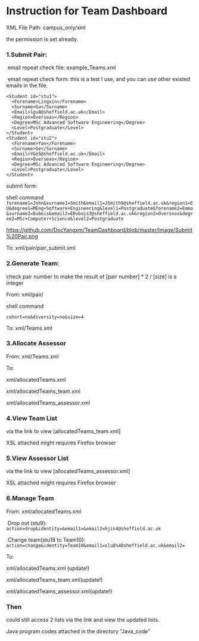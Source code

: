 # Instruction for Team Dashboard

XML File Path: campus_only/xml

the permission is set already.

### 1.Submit Pair:

​	email repeat check file: example_Teams.xml

​	email repeat check form: this is a test I use, and you can use other existed  emails in the file. 

    <Student id="stu1">
      <Forename>Lingxin</Forename>
      <Surname>Gu</Surname>
      <Email>lgu8@sheffield.ac.uk</Email>
      <Region>Overseas</Region>
      <Degree>MSc Advanced Software Engineering</Degree>
      <Level>Postgraduate</Level>
    </Student>
    <Student id="stu2">
      <Forename>Yan</Forename>
      <Surname>Ge</Surname>
      <Email>YGe5@sheffield.ac.uk</Email>
      <Region>Overseas</Region>
      <Degree>MSc Advanced Software Engineering</Degree>
      <Level>Postgraduate</Level>
    </Student>

submit form:

shell command `forename1=John&surname1=Smith&email1=JSmith9@sheffield.ac.uk&region1=EU&degree1=MEng+Software+Engineering&level1=Postgraduate&forename2=Emma&surname2=Dubois&email2=EDubois3@sheffield.ac.uk&region2=Overseas&degree2=MSc+Computer+Science&level2=Postgraduate`

https://github.com/DocYangxm/TeamDashboard/blob/master/Image/Submit%20Pair.png

To: xml/pair/pair_submit.xml



### 2.Generate Team:

check pair number to make the result of [pair number] * 2 / [size] is a integer

From: xml/pair/

shell command

`cohort=no&diversity=no&size=4`

To: xml/Teams.xml



### 3.Allocate Assessor

From: xml/Teams.xml

To:  

xml/allocatedTeams.xml

xml/allocatedTeams_team.xml

xml/allocatedTeams_assessor.xml

### 4.View Team List 

via the link to view [allocatedTeams_team.xml]

XSL attached might requires Firefox browser

### 5.View Assessor List

via the link to view [allocatedTeams_assessor.xml]

XSL attached might requires Firefox browser

### 6.Manage Team

From: xml/allocatedTeams.xml

​	Drop out (stu9): `action=drop&identity=&email1=&email2=hjin4@sheffield.ac.uk`    

​	Change team(stu18 to Team10): `action=change&identity=Team10&email1=slu8%40sheffield.ac.uk&email2=`

To: 

xml/allocatedTeams.xml (update!) 

xml/allocatedTeams_team.xml(update!)

xml/allocatedTeams_assessor.xml(update!)

### Then

could still access 2 lists via the link and view the updated lists.



Java program codes attached in the directory "Java_code"

